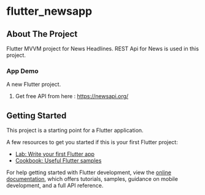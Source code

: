 # flutter_newsapp

## About The Project
Flutter MVVM project for News Headlines. REST Api for News is used in this project.

### App Demo

A new Flutter project.

1. Get free API from here :  https://newsapi.org/
   

## Getting Started

This project is a starting point for a Flutter application.

A few resources to get you started if this is your first Flutter project:

- [Lab: Write your first Flutter app](https://docs.flutter.dev/get-started/codelab)
- [Cookbook: Useful Flutter samples](https://docs.flutter.dev/cookbook)

For help getting started with Flutter development, view the
[online documentation](https://docs.flutter.dev/), which offers tutorials,
samples, guidance on mobile development, and a full API reference.
